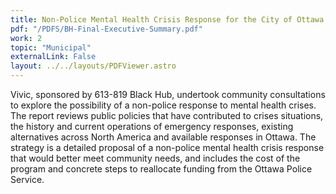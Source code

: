 ```yaml
---
title: Non-Police Mental Health Crisis Response for the City of Ottawa
pdf: "/PDFS/BH-Final-Executive-Summary.pdf"
work: 2
topic: "Municipal"
externalLink: False
layout: ../../layouts/PDFViewer.astro
---
```


Vivic, sponsored by 613-819 Black Hub, undertook community consultations to explore
the possibility of a non-police response to mental health crises. The report reviews
public policies that have contributed to crises situations, the history and current
operations of emergency responses, existing alternatives across North America and
available responses in Ottawa. The strategy is a detailed proposal of a non-police
mental health crisis response that would better meet community needs, and includes
the cost of the program and concrete steps to reallocate funding from the Ottawa
Police Service.
